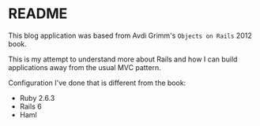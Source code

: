 # README

This blog application was based from Avdi Grimm's `Objects on Rails` 2012 book. 

This is my attempt to understand more about Rails and how I can build applications away from the usual MVC pattern.

Configuration I've done that is different from the book:
* Ruby 2.6.3
* Rails 6
* Haml
